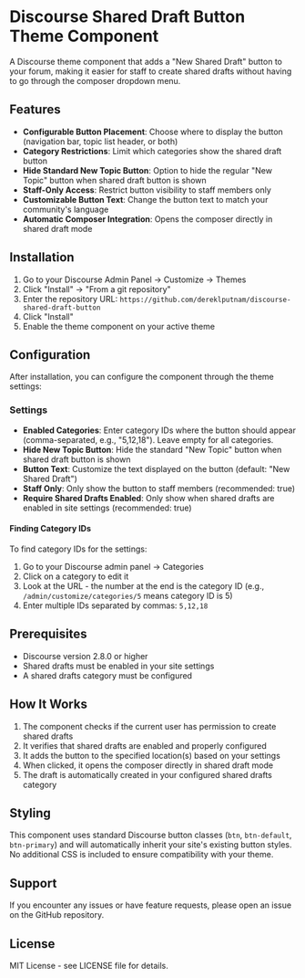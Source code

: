 # Discourse Shared Draft Button Theme Component

A Discourse theme component that adds a "New Shared Draft" button to your forum, making it easier for staff to create shared drafts without having to go through the composer dropdown menu.

## Features

- **Configurable Button Placement**: Choose where to display the button (navigation bar, topic list header, or both)
- **Category Restrictions**: Limit which categories show the shared draft button
- **Hide Standard New Topic Button**: Option to hide the regular "New Topic" button when shared draft button is shown
- **Staff-Only Access**: Restrict button visibility to staff members only
- **Customizable Button Text**: Change the button text to match your community's language
- **Automatic Composer Integration**: Opens the composer directly in shared draft mode

## Installation

1. Go to your Discourse Admin Panel → Customize → Themes
2. Click "Install" → "From a git repository"
3. Enter the repository URL: `https://github.com/dereklputnam/discourse-shared-draft-button`
4. Click "Install"
5. Enable the theme component on your active theme

## Configuration

After installation, you can configure the component through the theme settings:

### Settings

- **Enabled Categories**: Enter category IDs where the button should appear (comma-separated, e.g., "5,12,18"). Leave empty for all categories.
- **Hide New Topic Button**: Hide the standard "New Topic" button when shared draft button is shown
- **Button Text**: Customize the text displayed on the button (default: "New Shared Draft")
- **Staff Only**: Only show the button to staff members (recommended: true)
- **Require Shared Drafts Enabled**: Only show when shared drafts are enabled in site settings (recommended: true)

#### Finding Category IDs

To find category IDs for the settings:
1. Go to your Discourse admin panel → Categories
2. Click on a category to edit it
3. Look at the URL - the number at the end is the category ID (e.g., `/admin/customize/categories/5` means category ID is 5)
4. Enter multiple IDs separated by commas: `5,12,18`

## Prerequisites

- Discourse version 2.8.0 or higher
- Shared drafts must be enabled in your site settings
- A shared drafts category must be configured

## How It Works

1. The component checks if the current user has permission to create shared drafts
2. It verifies that shared drafts are enabled and properly configured
3. It adds the button to the specified location(s) based on your settings
4. When clicked, it opens the composer directly in shared draft mode
5. The draft is automatically created in your configured shared drafts category

## Styling

This component uses standard Discourse button classes (`btn`, `btn-default`, `btn-primary`) and will automatically inherit your site's existing button styles. No additional CSS is included to ensure compatibility with your theme.

## Support

If you encounter any issues or have feature requests, please open an issue on the GitHub repository.

## License

MIT License - see LICENSE file for details.